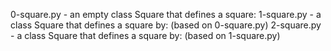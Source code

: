 0-square.py - an empty class Square that defines a square:
1-square.py - a class Square that defines a square by: (based on 0-square.py)
2-square.py  - a class Square that defines a square by: (based on 1-square.py)